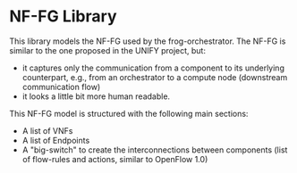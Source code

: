 # NF-FG Library

This library models the NF-FG used by the frog-orchestrator.
The NF-FG is similar to the one proposed in the UNIFY project, but:
  * it captures only the communication from a component to its underlying counterpart, e.g., from an orchestrator to a compute node (downstream communication flow)
  * it looks a little bit more human readable.

This NF-FG model is structured with the following main sections:
  * A list of VNFs
  * A list of Endpoints
  * A "big-switch" to create the interconnections between components (list of flow-rules and actions, similar to OpenFlow 1.0)
